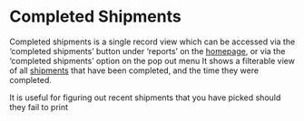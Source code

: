 # Completed Shipments

Completed shipments is a single record view which can be accessed via the ‘completed shipments’ button under ‘reports’ on the [homepage](home.md), or via the ‘completed shipments’ option on the pop out menu
It shows a filterable view of all [shipments](shipmentsAndInvoices.md) that have been completed, and the time they were completed.

It is useful for figuring out recent shipments that you have picked should they fail to print
